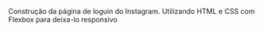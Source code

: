 Construção da página de loguin do Instagram. Utilizando HTML e CSS com Flexbox para deixa-lo responsivo 
